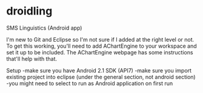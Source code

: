 droidling
=========

SMS Linguistics (Android app)

I'm new to Git and Eclipse so I'm not sure if I added at the right level or not.  To get this working, you'll need to add AChartEngine to your workspace and set it up to be included.  The AChartEngine webpage has some instructions that'll help with that.

Setup
-make sure you have Android 2.1 SDK (API7)
-make sure you import existing project into eclipse (under the general section, not android section)
-you might need to select to run as Android application on first run